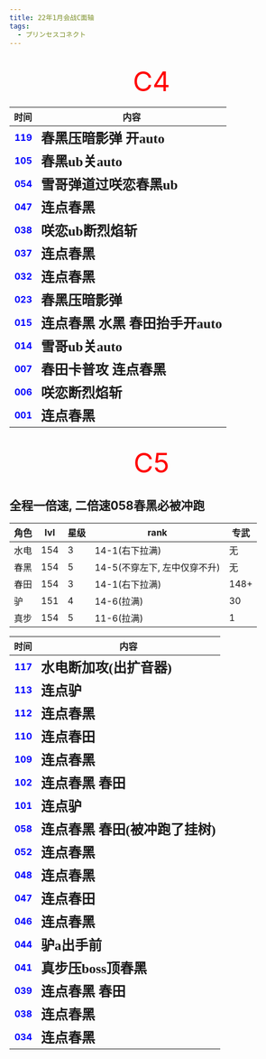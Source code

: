 ```yaml
---
title: 22年1月会战C面轴
tags:
  - プリンセスコネクト
---
```


<br/>
<div align="center">
<font color=red size="25"> C4 </font>
</div>

|                                时间 | 内容                                                    |
|----------------------------------:|-------------------------------------------------------|
| **<font color=blue> 119 </font>** | **<font face="黑体" size=5> 春黑压暗影弹 开auto </font>**      |
| **<font color=blue> 105 </font>** | **<font face="黑体" size=5> 春黑ub关auto </font>**         |
| **<font color=blue> 054 </font>** | **<font face="黑体" size=5> 雪哥弹道过咲恋春黑ub </font>**       |
| **<font color=blue> 047 </font>** | **<font face="黑体" size=5> 连点春黑 </font>**              |
| **<font color=blue> 038 </font>** | **<font face="黑体" size=5> 咲恋ub断烈焰斩 </font>**          |
| **<font color=blue> 037 </font>** | **<font face="黑体" size=5> 连点春黑 </font>**              |
| **<font color=blue> 032 </font>** | **<font face="黑体" size=5> 连点春黑 </font>**              |
| **<font color=blue> 023 </font>** | **<font face="黑体" size=5> 春黑压暗影弹 </font>**            |
| **<font color=blue> 015 </font>** | **<font face="黑体" size=5> 连点春黑 水黑 春田抬手开auto </font>** |
| **<font color=blue> 014 </font>** | **<font face="黑体" size=5> 雪哥ub关auto </font>**         |
| **<font color=blue> 007 </font>** | **<font face="黑体" size=5> 春田卡普攻 连点春黑 </font>**        |
| **<font color=blue> 006 </font>** | **<font face="黑体" size=5> 咲恋断烈焰斩 </font>**            |
| **<font color=blue> 001 </font>** | **<font face="黑体" size=5> 连点春黑 </font>**              |


<br/>
<div align="center">
<font color=red size="25"> C5 </font>
</div>

## 全程一倍速, 二倍速058春黑必被冲跑

| 角色  | lvl  | 星级   | rank               | 专武   | 
|-----|------|------|--------------------|------|
| 水电  | 154  | 3    | 14-1(右下拉满)         | 无    |
| 春黑  | 154  | 5    | 14-5(不穿左下, 左中仅穿不升) | 无    |
| 春田  | 154  | 3    | 14-1(右下拉满)         | 148+ |
| 驴   | 151  | 4    | 14-6(拉满)           | 30   | 
| 真步  | 154  | 5    | 11-6(拉满)           | 1    |

|                                时间 | 内容                                                  |
|----------------------------------:|-----------------------------------------------------|
| **<font color=blue> 117 </font>** | **<font face="黑体" size=5> 水电断加攻(出扩音器) </font>**     |
| **<font color=blue> 113 </font>** | **<font face="黑体" size=5> 连点驴 </font>**             |
| **<font color=blue> 112 </font>** | **<font face="黑体" size=5> 连点春黑 </font>**            |
| **<font color=blue> 110 </font>** | **<font face="黑体" size=5> 连点春田 </font>**            |
| **<font color=blue> 109 </font>** | **<font face="黑体" size=5> 连点春黑 </font>**            |
| **<font color=blue> 102 </font>** | **<font face="黑体" size=5> 连点春黑 春田 </font>**         |
| **<font color=blue> 101 </font>** | **<font face="黑体" size=5> 连点驴 </font>**             |
| **<font color=blue> 058 </font>** | **<font face="黑体" size=5> 连点春黑 春田(被冲跑了挂树) </font>** |
| **<font color=blue> 052 </font>** | **<font face="黑体" size=5> 连点春黑 </font>**            |
| **<font color=blue> 048 </font>** | **<font face="黑体" size=5> 连点春黑 </font>**            |
| **<font color=blue> 047 </font>** | **<font face="黑体" size=5> 连点春田 </font>**            |
| **<font color=blue> 046 </font>** | **<font face="黑体" size=5> 连点春黑 </font>**            |
| **<font color=blue> 044 </font>** | **<font face="黑体" size=5> 驴a出手前 </font>**           |
| **<font color=blue> 041 </font>** | **<font face="黑体" size=5> 真步压boss顶春黑 </font>**      |
| **<font color=blue> 039 </font>** | **<font face="黑体" size=5> 连点春黑 春田 </font>**         |
| **<font color=blue> 038 </font>** | **<font face="黑体" size=5> 连点春黑 </font>**            |
| **<font color=blue> 034 </font>** | **<font face="黑体" size=5> 连点春黑 </font>**            |